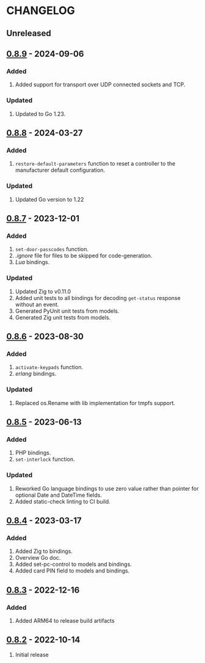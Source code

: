 # CHANGELOG

## Unreleased


## [0.8.9](https://github.com/uhppoted/uhppoted-codegen/releases/tag/v0.8.9) - 2024-09-06

### Added
1. Added support for transport over UDP connected sockets and TCP.

### Updated
1. Updated to Go 1.23.


## [0.8.8](https://github.com/uhppoted/uhppoted-codegen/releases/tag/v0.8.8) - 2024-03-27

### Added
1. `restore-default-parameters` function to reset a controller to the manufacturer default configuration.

### Updated
1. Updated Go version to 1.22


## [0.8.7](https://github.com/uhppoted/uhppoted-codegen/releases/tag/v0.8.7) - 2023-12-01

### Added
1. `set-door-passcodes` function.
2. _.ignore_ file for files to be skipped for code-generation.
3. _Lua_ bindings.

### Updated
1. Updated Zig to v0.11.0
2. Added unit tests to all bindings for decoding `get-status` response without an event.
3. Generated PyUnit unit tests from models.
4. Generated Zig unit tests from models.


## [0.8.6](https://github.com/uhppoted/uhppoted-codegen/releases/tag/v0.8.6) - 2023-08-30

### Added
1. `activate-keypads` function.
2. _erlang_ bindings.

### Updated
1. Replaced os.Rename with lib implementation for tmpfs support.


## [0.8.5](https://github.com/uhppoted/uhppoted-codegen/releases/tag/v0.8.5) - 2023-06-13

### Added
1. PHP bindings.
2. `set-interlock` function.

### Updated
1. Reworked Go language bindings to use zero value rather than pointer for optional Date 
   and DateTime fields.
2. Added static-check linting to CI build.


## [0.8.4](https://github.com/uhppoted/uhppoted-codegen/releases/tag/v0.8.4) - 2023-03-17

### Added
1. Added Zig to bindings.
2. Overview Go doc.
3. Added set-pc-control to models and bindings.
4. Added card PIN field to models and bindings.


## [0.8.3](https://github.com/uhppoted/uhppoted-codegen/releases/tag/v0.8.3) - 2022-12-16

### Added
1. Added ARM64 to release build artifacts


## [0.8.2](https://github.com/uhppoted/uhppoted-codegen/releases/tag/v0.8.2) - 2022-10-14

1. Initial release